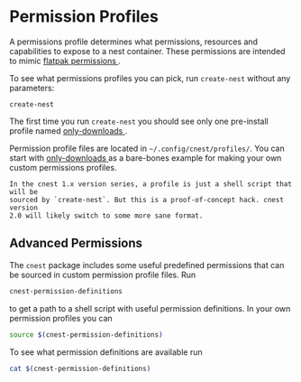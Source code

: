 Permission Profiles
===================

A permissions profile determines what permissions, resources and capabilities
to expose to a nest container.
These permissions are intended to mimic [flatpak permissions
](https://docs.flatpak.org/en/latest/sandbox-permissions.html).

To see what permissions profiles you can pick, run `create-nest` without any
parameters:
```
create-nest
```

The first time you run `create-nest` you should see only one pre-install profile
named [only-downloads
](https://github.com/castedo/cnest/blob/main/cnest/data/starter-profiles/only-downloads).

Permission profile files are located in `~/.config/cnest/profiles/`.
You can start with [only-downloads
](https://github.com/castedo/cnest/blob/main/cnest/data/starter-profiles/only-downloads)
as a bare-bones example for making your own custom permissions profiles.

```{warning}
In the cnest 1.x version series, a profile is just a shell script that will be
sourced by `create-nest`. But this is a proof-of-concept hack. cnest version
2.0 will likely switch to some more sane format.
```


Advanced Permissions
--------------------

The `cnest` package includes some useful predefined permissions that can be
sourced in custom permission profile files. Run

```bash
cnest-permission-definitions
```

to get a path to a shell script with useful permission definitions. In your own
permission profiles you can

```bash
source $(cnest-permission-definitions)
```

To see what permission definitions are available run

```bash
cat $(cnest-permission-definitions)
```

